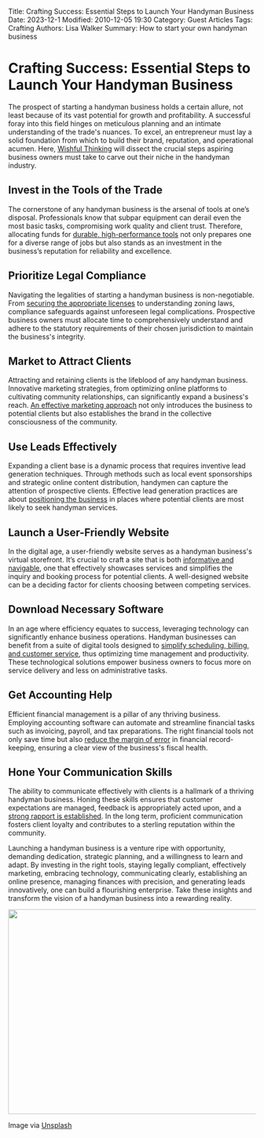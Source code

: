 Title: Crafting Success: Essential Steps to Launch Your Handyman Business
Date: 2023-12-1
Modified: 2010-12-05 19:30
Category: Guest Articles
Tags: Crafting
Authors: Lisa Walker
Summary: How to start your own handyman business

# Crafting Success: Essential Steps to Launch Your Handyman Business

The prospect of starting a handyman business holds a certain allure, not
least because of its vast potential for growth and profitability. A
successful foray into this field hinges on meticulous planning and an
intimate understanding of the trade's nuances. To excel, an entrepreneur
must lay a solid foundation from which to build their brand, reputation,
and operational acumen. Here, [<u>Wishful
Thinking</u>](https://www.stevehemingway.com/) will dissect the crucial
steps aspiring business owners must take to carve out their niche in the
handyman industry.

## **Invest in the Tools of the Trade**

The cornerstone of any handyman business is the arsenal of tools at
one’s disposal. Professionals know that subpar equipment can derail even
the most basic tasks, compromising work quality and client trust.
Therefore, allocating funds for [<u>durable, high-performance
tools</u>](https://getjobber.com/academy/handyman/handyman-tools/) not
only prepares one for a diverse range of jobs but also stands as an
investment in the business’s reputation for reliability and excellence.

## **Prioritize Legal Compliance**

Navigating the legalities of starting a handyman business is
non-negotiable. From [<u>securing the appropriate
licenses</u>](https://www.zenbusiness.com/blog/who-needs-a-general-contractors-license/)
to understanding zoning laws, compliance safeguards against unforeseen
legal complications. Prospective business owners must allocate time to
comprehensively understand and adhere to the statutory requirements of
their chosen jurisdiction to maintain the business's integrity.

## **Market to Attract Clients**

Attracting and retaining clients is the lifeblood of any handyman
business. Innovative marketing strategies, from optimizing online
platforms to cultivating community relationships, can significantly
expand a business's reach. [<u>An effective marketing
approach</u>](https://blog.marketing360.com/local-advertising/handyman-marketing-ideas-tips-and-lead-generation-strategies/)
not only introduces the business to potential clients but also
establishes the brand in the collective consciousness of the community.

## **Use Leads Effectively**

Expanding a client base is a dynamic process that requires inventive lead generation techniques. Through methods such as local event sponsorships and strategic online content distribution, handymen can capture the attention of prospective clients. Effective lead generation practices are about [<u>positioning the business</u>](https://contractormarketingnetwork.com/2020/09/19/guide-to-lead-generation-for-handyman/) in places where potential clients are most likely to seek handyman services.

## **Launch a User-Friendly Website**

In the digital age, a user-friendly website serves as a handyman
business's virtual storefront. It’s crucial to craft a site that is both
[<u>informative and
navigable</u>](https://freshysites.com/web-design-development/top-handyman-websites/),
one that effectively showcases services and simplifies the inquiry and
booking process for potential clients. A well-designed website can be a
deciding factor for clients choosing between competing services.

## **Download Necessary Software**

In an age where efficiency equates to success, leveraging technology can
significantly enhance business operations. Handyman businesses can
benefit from a suite of digital tools designed to [<u>simplify
scheduling, billing, and customer
service</u>](https://jungleworks.com/top-10-softwares-for-an-online-handyman-business-in-2023/),
thus optimizing time management and productivity. These technological
solutions empower business owners to focus more on service delivery and
less on administrative tasks.

## **Get Accounting Help**

Efficient financial management is a pillar of any thriving business.
Employing accounting software can automate and streamline financial
tasks such as invoicing, payroll, and tax preparations. The right
financial tools not only save time but also [<u>reduce the margin of
error</u>](https://turbotax.intuit.com/tax-tips/self-employment-taxes/tax-tips-for-handymen-and-odd-jobs/L6Qzg4KPj)
in financial record-keeping, ensuring a clear view of the business's
fiscal health.

## **Hone Your Communication Skills**

The ability to communicate effectively with clients is a hallmark of a
thriving handyman business. Honing these skills ensures that customer
expectations are managed, feedback is appropriately acted upon, and a
[<u>strong rapport is
established</u>](https://www.betterup.com/blog/how-to-build-rapport). In
the long term, proficient communication fosters client loyalty and
contributes to a sterling reputation within the community.

Launching a handyman business is a venture ripe with opportunity,
demanding dedication, strategic planning, and a willingness to learn and
adapt. By investing in the right tools, staying legally compliant,
effectively marketing, embracing technology, communicating clearly,
establishing an online presence, managing finances with precision, and
generating leads innovatively, one can build a flourishing enterprise.
Take these insights and transform the vision of a handyman business into
a rewarding reality.

<img src="https://plus.unsplash.com/premium_photo-1678454430664-4ffcac33ce90?q=80&w=3870&auto=format&fit=crop&ixlib=rb-4.0.3&ixid=M3wxMjA3fDB8MHxwaG90by1wYWdlfHx8fGVufDB8fHx8fA%3D%3D" style="width:6.5in;height:4.33333in" />

Image via
[<u>Unsplash</u>](https://unsplash.com/photos/a-man-is-working-on-a-wall-with-a-wrench-o7LfgBBu6kM)
